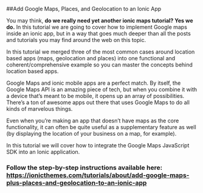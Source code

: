 ##Add Google Maps, Places, and Geolocation to an Ionic App

You may think, **do we really need yet another ionic maps tutorial? Yes we do.** In this tutorial we are going to cover how to implement Google maps inside an ionic app, but in a way that goes much deeper than all the posts and tutorials you may find around the web on this topic.

In this tutorial we merged three of the most common cases around location based apps (maps, geolocation and places) into one functional and coherent/comprehensive example so you can master the concepts behind location based apps.

Google Maps and ionic mobile apps are a perfect match. By itself, the Google Maps API is an amazing piece of tech, but when you combine it with a device that’s meant to be mobile, it opens up an array of possibilities. There’s a ton of awesome apps out there that uses Google Maps to do all kinds of marvelous things.

Even when you’re making an app that doesn’t have maps as the core functionality, it can often be quite useful as a supplementary feature as well (by displaying the location of your business on a map, for example).

In this tutorial we will cover how to integrate the Google Maps JavaScript SDK into an Ionic application.

### Follow the step-by-step instructions available here: https://ionicthemes.com/tutorials/about/add-google-maps-plus-places-and-geolocation-to-an-ionic-app

